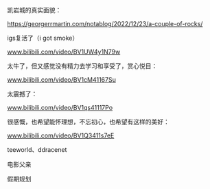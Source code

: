 凯岩城的真实面貌：

https://georgerrmartin.com/notablog/2022/12/23/a-couple-of-rocks/

igs复活了（i got smoke）

www.bilibili.com/video/BV1UW4y1N79w

太牛了，但又感觉没有精力去学习和享受了，赏心悦目：

www.bilibili.com/video/BV1cM41167Su

太震撼了：

www.bilibili.com/video/BV1qs41117Po

很感慨，也希望能怀理想，不忘初心，也希望有这样的美好：

www.bilibili.com/video/BV1Q3411s7eE

teeworld、ddracenet

电影父亲

假期规划
